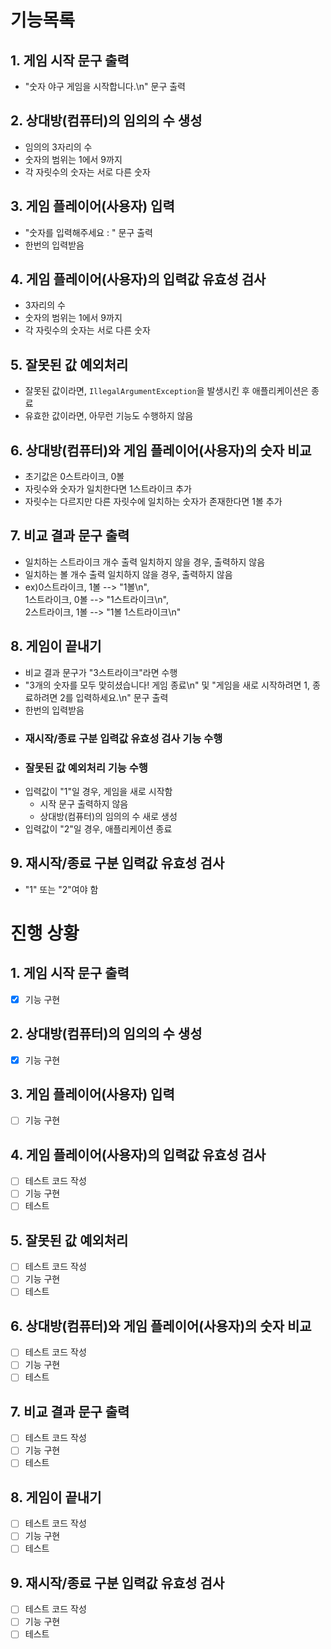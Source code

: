 # 기능목록

## 1. 게임 시작 문구 출력

- "숫자 야구 게임을 시작합니다.\n" 문구 출력

## 2. 상대방(컴퓨터)의 임의의 수 생성

- 임의의 3자리의 수
- 숫자의 범위는 1에서 9까지
- 각 자릿수의 숫자는 서로 다른 숫자

## 3. 게임 플레이어(사용자) 입력

- "숫자를 입력해주세요 : " 문구 출력
- 한번의 입력받음

## 4. 게임 플레이어(사용자)의 입력값 유효성 검사

- 3자리의 수
- 숫자의 범위는 1에서 9까지
- 각 자릿수의 숫자는 서로 다른 숫자

## 5. 잘못된 값 예외처리

- 잘못된 값이라면, `IllegalArgumentException`을 발생시킨 후 애플리케이션은 종료
- 유효한 값이라면, 아무런 기능도 수행하지 않음

## 6. 상대방(컴퓨터)와 게임 플레이어(사용자)의 숫자 비교

- 초기값은 0스트라이크, 0볼
- 자릿수와 숫자가 일치한다면 1스트라이크 추가
- 자릿수는 다르지만 다른 자릿수에 일치하는 숫자가 존재한다면 1볼 추가

## 7. 비교 결과 문구 출력

- 일치하는 스트라이크 개수 출력 일치하지 않을 경우, 출력하지 않음
- 일치하는 볼 개수 출력 일치하지 않을 경우, 출력하지 않음
- ex)0스트라이크, 1볼 --> "1볼\n",  
  1스트라이크, 0볼 --> "1스트라이크\n",  
  2스트라이크, 1볼 --> "1볼 1스트라이크\n"

## 8. 게임이 끝내기

- 비교 결과 문구가 "3스트라이크"라면 수행
- "3개의 숫자를 모두 맞히셨습니다! 게임 종료\n" 및 "게임을 새로 시작하려면 1, 종료하려면 2를 입력하세요.\n" 문구 출력
- 한번의 입력받음
- ### 재시작/종료 구분 입력값 유효성 검사 기능 수행
- ### 잘못된 값 예외처리 기능 수행
- 입력값이 "1"일 경우, 게임을 새로 시작함
    - 시작 문구 출력하지 않음
    - 상대방(컴퓨터)의 임의의 수 새로 생성
- 입력값이 "2"일 경우, 애플리케이션 종료

## 9. 재시작/종료 구분 입력값 유효성 검사

- "1" 또는 "2"여야 함

# 진행 상황

## 1. 게임 시작 문구 출력

- [x] 기능 구현

## 2. 상대방(컴퓨터)의 임의의 수 생성

- [x] 기능 구현

## 3. 게임 플레이어(사용자) 입력

- [ ] 기능 구현

## 4. 게임 플레이어(사용자)의 입력값 유효성 검사

- [ ] 테스트 코드 작성
- [ ] 기능 구현
- [ ] 테스트

## 5. 잘못된 값 예외처리

- [ ] 테스트 코드 작성
- [ ] 기능 구현
- [ ] 테스트

## 6. 상대방(컴퓨터)와 게임 플레이어(사용자)의 숫자 비교

- [ ] 테스트 코드 작성
- [ ] 기능 구현
- [ ] 테스트

## 7. 비교 결과 문구 출력

- [ ] 테스트 코드 작성
- [ ] 기능 구현
- [ ] 테스트

## 8. 게임이 끝내기

- [ ] 테스트 코드 작성
- [ ] 기능 구현
- [ ] 테스트

## 9. 재시작/종료 구분 입력값 유효성 검사

- [ ] 테스트 코드 작성
- [ ] 기능 구현
- [ ] 테스트